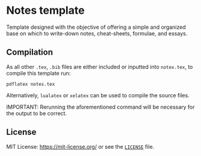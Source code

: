 # Notes template

Template designed with the objective of offering a simple and organized base on which to write-down notes, 
cheat-sheets, formulae, and essays.

## Compilation

As all other `.tex`, `.bib` files are either included or inputted into `notex.tex`, to compile this template run:

```
pdflatex notes.tex
```

Alternatively, `lualatex` or `xelatex` can be used to compile the source files.

IMPORTANT: Rerunning the aforementioned command will be necessary for the output to be correct.

## License

MIT License: https://mit-license.org/ or see the 
[`LICENSE`](https://github.com/rnsavinelli/notes-template/blob/master/LICENSE) file.
